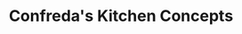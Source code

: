 ---
title: "Confreda's Kitchen Concepts"
url: /east-greenwich/confredas-kitchen-concepts/
shop: interior decoration
---